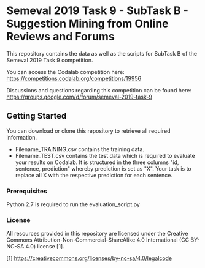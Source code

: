 # Semeval 2019 Task 9 - SubTask B - Suggestion Mining from Online Reviews and Forums

This repository contains the data as well as the scripts for SubTask B of the Semeval 2019 Task 9 competition. 

You can access the Codalab competition here: https://competitions.codalab.org/competitions/19956 

Discussions and questions regarding this competition can be found here: https://groups.google.com/d/forum/semeval-2019-task-9 

## Getting Started

You can download or clone this repository to retrieve all required information. 

* Filename_TRAINING.csv contains the training data.
* Filename_TEST.csv contains the test data which is required to evaluate your results on Codalab. It is structured in the three columns "id, sentence, prediction" whereby prediction is set as "X". Your task is to replace all X with the respective prediction for each sentence.

### Prerequisites

Python 2.7 is required to run the evaluation_script.py

### License

All resources provided in this repository are licensed under the Creative Commons Attribution-Non-Commercial-ShareAlike 4.0 International (CC BY-NC-SA 4.0) license [1].

[1] https://creativecommons.org/licenses/by-nc-sa/4.0/legalcode